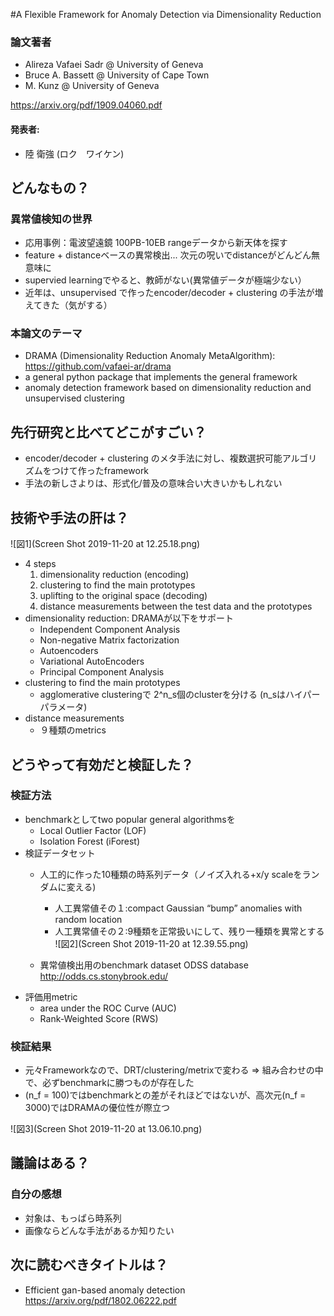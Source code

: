 #A Flexible Framework for Anomaly Detection via Dimensionality Reduction
 
### 論文著者
- Alireza Vafaei Sadr @ University of Geneva
- Bruce A. Bassett @ University of Cape Town
- M. Kunz @ University of Geneva

<https://arxiv.org/pdf/1909.04060.pdf>

#### 発表者: 
- 陸 衛強 (ロク　ワイケン)  

## どんなもの？
### 異常値検知の世界
- 応用事例：電波望遠鏡 100PB-10EB rangeデータから新天体を探す
- feature + distanceベースの異常検出... 次元の呪いでdistanceがどんどん無意味に
- supervied learningでやると、教師がない(異常値データが極端少ない）
- 近年は、unsupervised で作ったencoder/decoder + clustering の手法が増えてきた（気がする）

### 本論文のテーマ 
- DRAMA (Dimensionality Reduction Anomaly MetaAlgorithm):  <https://github.com/vafaei-ar/drama>
- a general python package that implements the general framework
- anomaly detection framework based on dimensionality reduction and unsupervised clustering


## 先行研究と比べてどこがすごい？
- encoder/decoder + clustering のメタ手法に対し、複数選択可能アルゴリズムをつけて作ったframework
- 手法の新しさよりは、形式化/普及の意味合い大きいかもしれない

## 技術や手法の肝は？
![図1](Screen Shot 2019-11-20 at 12.25.18.png)

- 4 steps
	1. dimensionality reduction (encoding)
	2. clustering to find the main prototypes
	3. uplifting to the original space (decoding)
	4. distance measurements between the test data and the prototypes
- dimensionality reduction: DRAMAが以下をサポート
	- Independent Component Analysis
	- Non-negative Matrix factorization
	- Autoencoders 
	- Variational AutoEncoders
	- Principal Component Analysis
- clustering to find the main prototypes
	- agglomerative clusteringで 2^n_s個のclusterを分ける (n_sはハイパーパラメータ)
- distance measurements 
	- ９種類のmetrics

## どうやって有効だと検証した？
### 検証方法
- benchmarkとしてtwo popular general algorithmsを
	- Local Outlier Factor (LOF)
	- Isolation Forest (iForest)
- 検証データセット
	- 人工的に作った10種類の時系列データ（ノイズ入れる+x/y scaleをランダムに変える)
		- 人工異常値その１:compact Gaussian “bump” anomalies with random location
		- 人工異常値その２:9種類を正常扱いにして、残り一種類を異常とする
![図2](Screen Shot 2019-11-20 at 12.39.55.png)
		
		
	- 異常値検出用のbenchmark dataset ODSS database <http://odds.cs.stonybrook.edu/>
- 評価用metric
	- area under the ROC Curve (AUC) 
	- Rank-Weighted Score (RWS)

### 検証結果
- 元々Frameworkなので、DRT/clustering/metrixで変わる => 組み合わせの中で、必ずbenchmarkに勝つものが存在した
- (n_f = 100)ではbenchmarkとの差がそれほどではないが、高次元(n_f = 3000)ではDRAMAの優位性が際立つ

![図3](Screen Shot 2019-11-20 at 13.06.10.png)
	
	
		
## 議論はある？

### 自分の感想
- 対象は、もっぱら時系列 
- 画像ならどんな手法があるか知りたい


## 次に読むべきタイトルは？
- Efficient gan-based anomaly detection <https://arxiv.org/pdf/1802.06222.pdf>